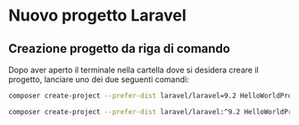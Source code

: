 # Nuovo progetto Laravel
## Creazione progetto da riga di comando
Dopo aver aperto il terminale nella cartella dove si desidera creare il progetto, lanciare uno dei due seguenti comandi:
```sh
composer create-project --prefer-dist laravel/laravel=9.2 HelloWorldProject

composer create-project --prefer-dist laravel/laravel:^9.2 HelloWorldProject
```